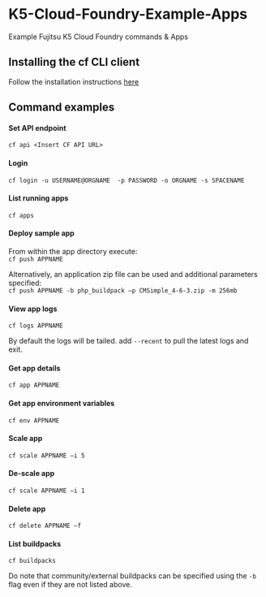 # K5-Cloud-Foundry-Example-Apps
Example Fujitsu K5 Cloud Foundry commands & Apps

## Installing the cf CLI client
Follow the installation instructions [here](https://github.com/cloudfoundry/cli#installers-and-compressed-binaries)

## Command examples
#### Set API endpoint
```cf api <Insert CF API URL>```
#### Login
```cf login -u USERNAME@ORGNAME  -p PASSWORD -o ORGNAME -s SPACENAME```

#### List running apps
```cf apps```
#### Deploy sample app
From within the app directory execute:  
```cf push APPNAME```  

Alternatively, an application zip file can be used and additional parameters specified:  
```cf push APPNAME -b php_buildpack –p CMSimple_4-6-3.zip -m 256mb```
#### View app logs
```cf logs APPNAME```

By default the logs will be tailed. add ```--recent``` to pull the latest logs and exit.
#### Get app details
```cf app APPNAME```
#### Get app environment variables
```cf env APPNAME```
#### Scale app
```cf scale APPNAME –i 5```
#### De-scale app
```cf scale APPNAME –i 1```
#### Delete app
```cf delete APPNAME –f```
#### List buildpacks
```cf buildpacks```

Do note that community/external buildpacks can be specified using the ```-b``` flag even if they are not listed above.

